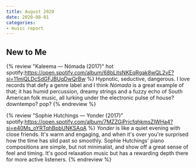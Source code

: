```yaml
---
title: August 2020
date: 2020-08-01
categories:
- music report
---
```



## New to Me

{% review "Kaleema — Nómada (2017)" hot
  spotify:https://open.spotify.com/album/68bLitsNKEqRgak8wQL2vE?si=11miQLDcSdGFJBUqDwQrBw
%}
  Hypnotic, seductive, dangerous. I love records that defy a genre label and I think _Nómada_ is a great example of that; it has humid percussion, dreamy strings and a fuzzy echo of South American folk music, all lurking under the electronic pulse of house? downtempo? pop?
{% endreview %}

{% review "Sophie Hutchings — Yonder (2017)"
  spotify:https://open.spotify.com/album/7MZZGiPrjcfqhkmsZlWHa4?si=e40Ms_oYRTqhBpbUNKSAqA
%}
  _Yonder_ is like a quiet evening with close friends. It's warm and engaging, and when it's over you're surprised how the time has slid past so smoothly. Sophie Hutchings' piano compositions are simple, but not minimalist, and show off a great sense of feel and timing. It's good relaxation music but has a rewarding depth there for more active listeners.
{% endreview %}
